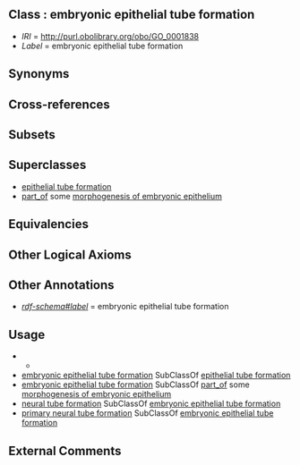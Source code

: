 
## Class : embryonic epithelial tube formation

 * *IRI* = http://purl.obolibrary.org/obo/GO_0001838
 * *Label* = embryonic epithelial tube formation

## Synonyms


## Cross-references


## Subsets


## Superclasses

 * [epithelial tube formation](../../GO/75/GO_0072175.md)
 * [part_of](../../BFO/50/BFO_0000050.md) some [morphogenesis of embryonic epithelium](../../GO/31/GO_0016331.md)

## Equivalencies


## Other Logical Axioms


## Other Annotations

 * *[rdf-schema#label](../../el/rdf-schema#label.md)* = embryonic epithelial tube formation

## Usage

 * -
 * [embryonic epithelial tube formation](../../GO/38/GO_0001838.md) SubClassOf [epithelial tube formation](../../GO/75/GO_0072175.md)
 * [embryonic epithelial tube formation](../../GO/38/GO_0001838.md) SubClassOf [part_of](../../BFO/50/BFO_0000050.md) some [morphogenesis of embryonic epithelium](../../GO/31/GO_0016331.md)
 * [neural tube formation](../../GO/41/GO_0001841.md) SubClassOf [embryonic epithelial tube formation](../../GO/38/GO_0001838.md)
 * [primary neural tube formation](../../GO/20/GO_0014020.md) SubClassOf [embryonic epithelial tube formation](../../GO/38/GO_0001838.md)

## External Comments

